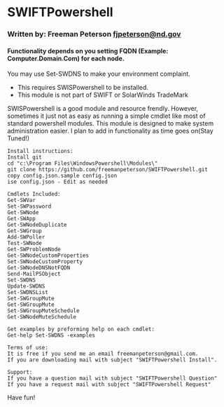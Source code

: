 
# SWIFTPowershell
### Written by:         Freeman Peterson fjpeterson@nd.gov
#### Functionality depends on you setting FQDN (Example: Computer.Domain.Com) for each node. 
You may use Set-SWDNS to make your environment complaint. 


+ This requires SWISPowershell to be installed.
+ This module is not part of SWIFT or SolarWinds TradeMark

SWISPowershell is a good module and resource frendly. However, sometimes it just not as easy as running a simple cmdlet like most of standard powershell modules. This module is designed to make system administration easier. 
I plan to add in functionality as time goes on(Stay Tuned!)


```
Install instructions:
Install git
cd "c:\Program Files\WindowsPowershell\Modules\"
git clone https://github.com/freemanpeterson/SWIFTPowershell.git
copy config.json.sample config.json
ise config.json - Edit as needed
````
```
Cmdlets Included:
Get-SWVar
Set-SWPassword
Get-SWNode
Get-SWApp
Get-SWNodeDuplicate
Get-SWGroup
Add-SWPoller
Test-SWNode
Get-SWProblemNode
Get-SWNodeCustomProperties
Set-SWNodeCustomProperty
Get-SWNodeDNSNotFQDN
Send-MailPSObject
Set-SWDNS
Update-SWDNS
Set-SWDNSList
Set-SWGroupMute
Get-SWGroupMute
Set-SWGroupMuteSchedule
Get-SWNodeMuteSchedule
```
```
Get examples by preforming help on each cmdlet:
Get-help Set-SWDNS -examples
```

```
Terms of use: 
It is free if you send me an email freemanpeterson@gmail.com. 
If you are downloading mail with subject "SWIFTPowershell Install".

Support:
If you have a question mail with subject "SWIFTPowershell Question"
If you have a request mail with subject "SWIFTPowershell Request"
````
Have fun!
